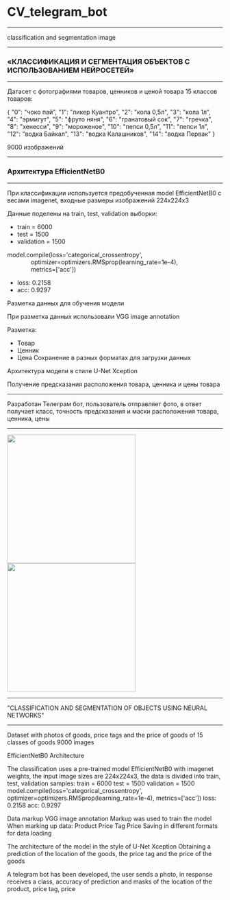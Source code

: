 # CV_telegram_bot
____
classification and segmentation image
____
### «КЛАССИФИКАЦИЯ И СЕГМЕНТАЦИЯ ОБЪЕКТОВ С ИСПОЛЬЗОВАНИЕМ НЕЙРОСЕТЕЙ»
____
Датасет с фотографиями товаров, ценников и ценой товара
15 классов товаров:

{
	"0": "чоко пай",
	"1": "ликер Куантро",
	"2": "кола 0,5л",
	"3": "кола 1л",
	"4": "эрмигут",
	"5": "фруто няня",
	"6": "гранатовый сок",
	"7": "гречка",
	"8": "хенесси",
	"9": "мороженое",
	"10": "пепси 0,5л",
	"11": "пепси 1л",
	"12": "водка Байкал",
	"13": "водка Калашников",
	"14": "водка Первак"
}

9000 изображений
____
### Архитектура EfficientNetB0
____
При классификации используется предобученная model EfficientNetB0 с весами imagenet, входные размеры изображений 224х224х3

Данные поделены на train, test, validation выборки:

- train = 6000
- test = 1500
- validation = 1500

model.compile(loss='categorical_crossentropy',
              optimizer=optimizers.RMSprop(learning_rate=1e-4),
              metrics=['acc'])
              
- loss: 0.2158
- acc: 0.9297

Разметка данных для обучения модели

При разметка данных использовали VGG image annotation

Разметка:
- Товар
- Ценник
- Цена
Cохранение в разных форматах для загрузки данных

Архитектура модели в стиле U-Net Xception

Получение предсказания расположения товара, ценника и цены товара
____
Разработан Телеграм бот, пользователь отправляет фото, в ответ получает класс, точность предсказания и маски расположения товара, ценника, цены
____
<div class="img-div">
  <img src="https://user-images.githubusercontent.com/61515881/167557037-a4950eff-06ab-40fd-a45c-b36640b854a6.png" width="300" />
  <img src="https://user-images.githubusercontent.com/61515881/167557457-bcbcca24-673b-4824-a81d-13e1e2461a87.png" width="300" />
</div>

____

"CLASSIFICATION AND SEGMENTATION OF OBJECTS USING NEURAL NETWORKS"

____

Dataset with photos of goods, price tags and the price of goods of 15 classes of goods 9000 images

EfficientNetB0 Architecture

The classification uses a pre-trained model EfficientNetB0 with imagenet weights, the input image sizes are 224x224x3, the data is divided into train, test, validation samples: train = 6000 test = 1500 validation = 1500 model.compile(loss='categorical_crossentropy', optimizer=optimizers.RMSprop(learning_rate=1e-4), metrics=['acc']) loss: 0.2158 acc: 0.9297

Data markup VGG image annotation Markup was used to train the model When marking up data: Product Price Tag Price Saving in different formats for data loading

The architecture of the model in the style of U-Net Xception Obtaining a prediction of the location of the goods, the price tag and the price of the goods

A telegram bot has been developed, the user sends a photo, in response receives a class, accuracy of prediction and masks of the location of the product, price tag, price
